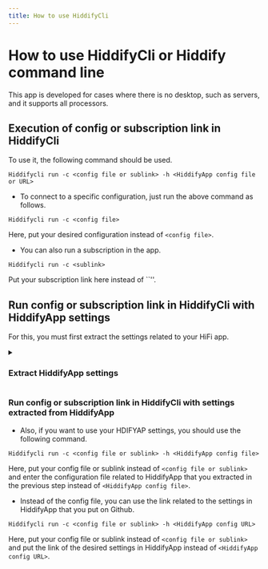 ```yaml
---
title: How to use HiddifyCli
---
```


# How to use HiddifyCli or Hiddify command line
This app is developed for cases where there is no desktop, such as servers, and it supports all processors.

## Execution of config or subscription link in HiddifyCli

To use it, the following command should be used.
<div dir="ltr" markdown="1">
  
```
Hiddifycli run -c <config file or sublink> -h <HiddifyApp config file or URL>
```
</div>

- To connect to a specific configuration, just run the above command as follows.
<div dir="ltr" markdown="1">

```
Hiddifycli run -c <config file>
```
</div>

Here, put your desired configuration instead of `<config file>`.

- You can also run a subscription in the app.
<div dir="ltr" markdown="1">
  
```
Hiddifycli run -c <sublink>
```
</div>

Put your subscription link here instead of ``<sublink>''.

## Run config or subscription link in HiddifyCli with HiddifyApp settings
For this, you must first extract the settings related to your HiFi app.
<details><summary><h3>Extract HiddifyApp settings</h3></summary>

  - To do this, open HiFiApp and enter ``Config Options'' or ``Configuration Settings'' and click the three-dot menu.

<div align=center>

![config-options](https://github.com/hiddify/hiddify.com/assets/125398461/f1822c80-1e2a-4752-aabe-8306b1124874)

</div>

- Now click the ``Export Settings to Clipboard'' option to save the settings to the clipboard.
<div align=center>
  
![export configs](https://github.com/hiddify/hiddify.com/assets/125398461/b4ff8a34-4a8a-4d93-9c53-d2d928c095e6)
</div>


- Now you can save these settings in a file with `json` extension.
  
- You can also put these settings in Github and use its link as `URL`.



</details>

### Run config or subscription link in HiddifyCli with settings extracted from HiddifyApp
- Also, if you want to use your HDIFYAP settings, you should use the following command.
<div dir="ltr" markdown="1">
  
```
Hiddifycli run -c <config file or sublink> -h <HiddifyApp config file>
```
</div>

Here, put your config file or sublink instead of `<config file or sublink>` and enter the configuration file related to HiddifyApp that you extracted in the previous step instead of `<HiddifyApp config file>`.

- Instead of the config file, you can use the link related to the settings in HiddifyApp that you put on Github.
<div dir="ltr" markdown="1">
  
```
Hiddifycli run -c <config file or sublink> -h <HiddifyApp config URL>
```
</div>

Here, put your config file or sublink instead of `<config file or sublink>` and put the link of the desired settings in HiddifyApp instead of `<HiddifyApp config URL>`.
